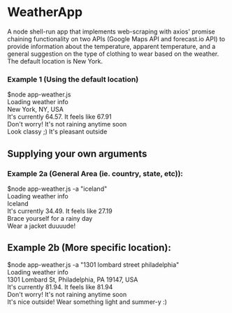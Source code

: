 # WeatherApp
A node shell-run app that implements web-scraping with axios' promise chaining functionality on two APIs (Google Maps API and forecast.io API) to provide information about the temperature, apparent temperature, and a general suggestion on the type of clothing to wear based on the weather. The default location is New York.

### Example 1 (Using the default location)
$node app-weather.js <br />
Loading weather info <br />
New York, NY, USA <br />
 It's currently 64.57. It feels like 67.91<br />
 Don't worry! It's not raining anytime soon<br />
 Look classy ;) It's pleasant outside<br />



## Supplying your own arguments
### Example 2a (General Area (ie. country, state, etc)):
$node app-weather.js -a "iceland" <br />
Loading weather info <br />
Iceland <br />
 It's currently 34.49. It feels like 27.19<br />
 Brace yourself for a rainy day<br />
 Wear a jacket duuuude!<br />

## Example 2b (More specific location):
$node app-weather.js -a "1301 lombard street philadelphia" <br />
Loading weather info <br />
1301 Lombard St, Philadelphia, PA 19147, USA <br />
 It's currently 81.94. It feels like 81.94<br />
 Don't worry! It's not raining anytime soon<br />
 It's nice outside! Wear something light and summer-y :)<br />


